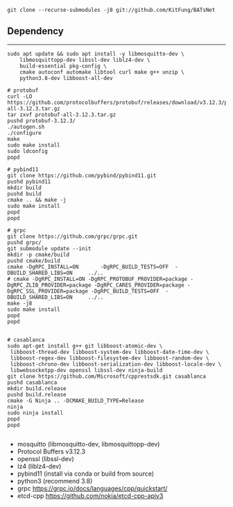 ```
git clone --recurse-submodules -j8 git://github.com/KitFung/BATsNet
```

## Dependency
----

```
sudo apt update && sudo apt install -y libmosquitto-dev \
    libmosquittopp-dev libssl-dev liblz4-dev \
    build-essential pkg-config \
    cmake autoconf automake libtool curl make g++ unzip \
    python3.8-dev libboost-all-dev

# protobuf
curl -LO https://github.com/protocolbuffers/protobuf/releases/download/v3.12.3/protobuf-all-3.12.3.tar.gz
tar zxvf protobuf-all-3.12.3.tar.gz
pushd protobuf-3.12.3/
./autogen.sh
./configure
make
sudo make install
sudo ldconfig
popd

# pybind11
git clone https://github.com/pybind/pybind11.git
pushd pybind11
mkdir build
pushd build
cmake .. && make -j
sudo make install
popd
popd

# grpc
git clone https://github.com/grpc/grpc.git
pushd grpc/
git submodule update --init
mkdir -p cmake/build
pushd cmake/build
cmake -DgRPC_INSTALL=ON       -DgRPC_BUILD_TESTS=OFF  -DBUILD_SHARED_LIBS=ON     ../..
# cmake -DgRPC_INSTALL=ON -DgRPC_PROTOBUF_PROVIDER=package -DgRPC_ZLIB_PROVIDER=package -DgRPC_CARES_PROVIDER=package -DgRPC_SSL_PROVIDER=package -DgRPC_BUILD_TESTS=OFF  -DBUILD_SHARED_LIBS=ON     ../.. 
make -j8
sudo make install
popd
popd


# casablanca
sudo apt-get install g++ git libboost-atomic-dev \
 libboost-thread-dev libboost-system-dev libboost-date-time-dev \
 libboost-regex-dev libboost-filesystem-dev libboost-random-dev \
 libboost-chrono-dev libboost-serialization-dev libboost-locale-dev \
 libwebsocketpp-dev openssl libssl-dev ninja-build
git clone https://github.com/Microsoft/cpprestsdk.git casablanca
pushd casablanca
mkdir build.release
pushd build.release
cmake -G Ninja .. -DCMAKE_BUILD_TYPE=Release
ninja
sudo ninja install
popd
popd


```

- mosquitto (libmosquitto-dev, libmosquittopp-dev)
- Protocol Buffers v3.12.3
- openssl (libssl-dev)
- lz4 (liblz4-dev)
- pybind11 (install via conda or build from source)
- python3 (recommend 3.8)
- grpc https://grpc.io/docs/languages/cpp/quickstart/
- etcd-cpp https://github.com/nokia/etcd-cpp-apiv3